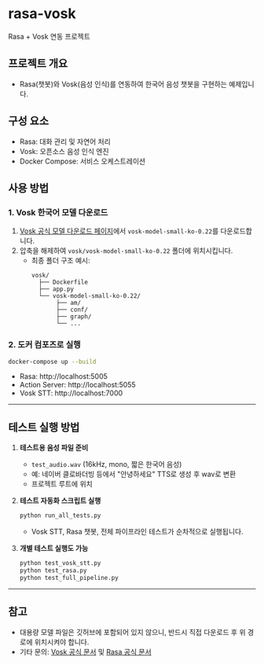 # rasa-vosk

Rasa + Vosk 연동 프로젝트

## 프로젝트 개요
- Rasa(챗봇)와 Vosk(음성 인식)를 연동하여 한국어 음성 챗봇을 구현하는 예제입니다.

## 구성 요소
- Rasa: 대화 관리 및 자연어 처리
- Vosk: 오픈소스 음성 인식 엔진
- Docker Compose: 서비스 오케스트레이션

## 사용 방법

### 1. Vosk 한국어 모델 다운로드

1. [Vosk 공식 모델 다운로드 페이지](https://alphacephei.com/vosk/models)에서 `vosk-model-small-ko-0.22`를 다운로드합니다.
2. 압축을 해제하여 `vosk/vosk-model-small-ko-0.22` 폴더에 위치시킵니다.
   - 최종 폴더 구조 예시:
     ```
     vosk/
       ├── Dockerfile
       ├── app.py
       └── vosk-model-small-ko-0.22/
            ├── am/
            ├── conf/
            ├── graph/
            └── ...
     ```

### 2. 도커 컴포즈로 실행

```bash
docker-compose up --build
```

- Rasa: http://localhost:5005
- Action Server: http://localhost:5055
- Vosk STT: http://localhost:7000

---

## 테스트 실행 방법

1. **테스트용 음성 파일 준비**
   - `test_audio.wav` (16kHz, mono, 짧은 한국어 음성)
   - 예: 네이버 클로바더빙 등에서 "안녕하세요" TTS로 생성 후 wav로 변환
   - 프로젝트 루트에 위치

2. **테스트 자동화 스크립트 실행**
   ```bash
   python run_all_tests.py
   ```
   - Vosk STT, Rasa 챗봇, 전체 파이프라인 테스트가 순차적으로 실행됩니다.

3. **개별 테스트 실행도 가능**
   ```bash
   python test_vosk_stt.py
   python test_rasa.py
   python test_full_pipeline.py
   ```

---

## 참고
- 대용량 모델 파일은 깃허브에 포함되어 있지 않으니, 반드시 직접 다운로드 후 위 경로에 위치시켜야 합니다.
- 기타 문의: [Vosk 공식 문서](https://alphacephei.com/vosk/) 및 [Rasa 공식 문서](https://rasa.com/docs/) 